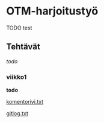 # OTM-harjoitustyö
TODO 
test

## Tehtävät
*todo*

### viikko1
**todo**

[komentorivi.txt](https://github.com/nicohi/otm-harjoitustyo/blob/master/laskarit/viikko1/komentorivi.txt)

[gitlog.txt](https://github.com/nicohi/otm-harjoitustyo/blob/master/laskarit/viikko1/gitlog.txt)
